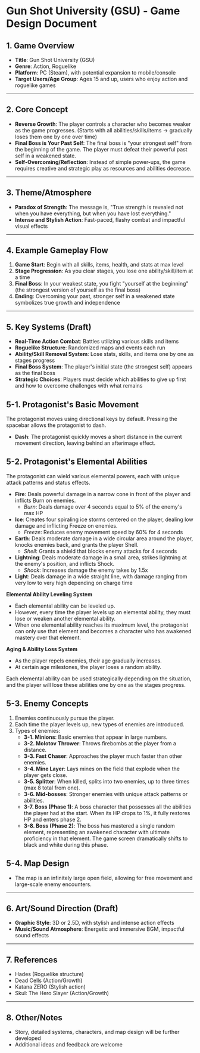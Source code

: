 # Gun Shot University (GSU) - Game Design Document

## 1. Game Overview

- **Title**: Gun Shot University (GSU)
- **Genre**: Action, Roguelike
- **Platform**: PC (Steam), with potential expansion to mobile/console
- **Target Users/Age Group**: Ages 15 and up, users who enjoy action and roguelike games

---

## 2. Core Concept

- **Reverse Growth**: The player controls a character who becomes weaker as the game progresses. (Starts with all abilities/skills/items → gradually loses them one by one over time)
- **Final Boss is Your Past Self**: The final boss is "your strongest self" from the beginning of the game. The player must defeat their powerful past self in a weakened state.
- **Self-Overcoming/Reflection**: Instead of simple power-ups, the game requires creative and strategic play as resources and abilities decrease.

---

## 3. Theme/Atmosphere

- **Paradox of Strength**: The message is, "True strength is revealed not when you have everything, but when you have lost everything."
- **Intense and Stylish Action**: Fast-paced, flashy combat and impactful visual effects

---

## 4. Example Gameplay Flow

1. **Game Start**: Begin with all skills, items, health, and stats at max level
2. **Stage Progression**: As you clear stages, you lose one ability/skill/item at a time
3. **Final Boss**: In your weakest state, you fight "yourself at the beginning" (the strongest version of yourself as the final boss)
4. **Ending**: Overcoming your past, stronger self in a weakened state symbolizes true growth and independence

---

## 5. Key Systems (Draft)

- **Real-Time Action Combat**: Battles utilizing various skills and items
- **Roguelike Structure**: Randomized maps and events each run
- **Ability/Skill Removal System**: Lose stats, skills, and items one by one as stages progress
- **Final Boss System**: The player's initial state (the strongest self) appears as the final boss
- **Strategic Choices**: Players must decide which abilities to give up first and how to overcome challenges with what remains

## 5-1. Protagonist's Basic Movement

The protagonist moves using directional keys by default. Pressing the spacebar allows the protagonist to dash.

- **Dash**: The protagonist quickly moves a short distance in the current movement direction, leaving behind an afterimage effect.

## 5-2. Protagonist's Elemental Abilities

The protagonist can wield various elemental powers, each with unique attack patterns and status effects.

- **Fire**: Deals powerful damage in a narrow cone in front of the player and inflicts Burn on enemies.
  - _Burn_: Deals damage over 4 seconds equal to 5% of the enemy's max HP
- **Ice**: Creates four spiraling ice storms centered on the player, dealing low damage and inflicting Freeze on enemies.
  - _Freeze_: Reduces enemy movement speed by 60% for 4 seconds
- **Earth**: Deals moderate damage in a wide circular area around the player, knocks enemies back, and grants the player Shell.
  - _Shell_: Grants a shield that blocks enemy attacks for 4 seconds
- **Lightning**: Deals moderate damage in a small area, strikes lightning at the enemy's position, and inflicts Shock.
  - _Shock_: Increases damage the enemy takes by 1.5x
- **Light**: Deals damage in a wide straight line, with damage ranging from very low to very high depending on charge time

**Elemental Ability Leveling System**

- Each elemental ability can be leveled up.
- However, every time the player levels up an elemental ability, they must lose or weaken another elemental ability.
- When one elemental ability reaches its maximum level, the protagonist can only use that element and becomes a character who has awakened mastery over that element.

**Aging & Ability Loss System**

- As the player repels enemies, their age gradually increases.
- At certain age milestones, the player loses a random ability.

Each elemental ability can be used strategically depending on the situation, and the player will lose these abilities one by one as the stages progress.

## 5-3. Enemy Concepts

1. Enemies continuously pursue the player.
2. Each time the player levels up, new types of enemies are introduced.
3. Types of enemies:
   - **3-1. Minions**: Basic enemies that appear in large numbers.
   - **3-2. Molotov Thrower**: Throws firebombs at the player from a distance.
   - **3-3. Fast Chaser**: Approaches the player much faster than other enemies.
   - **3-4. Mine Layer**: Lays mines on the field that explode when the player gets close.
   - **3-5. Splitter**: When killed, splits into two enemies, up to three times (max 8 total from one).
   - **3-6. Mid-bosses**: Stronger enemies with unique attack patterns or abilities.
   - **3-7. Boss (Phase 1)**: A boss character that possesses all the abilities the player had at the start. When its HP drops to 1%, it fully restores HP and enters phase 2.
   - **3-8. Boss (Phase 2)**: The boss has mastered a single random element, representing an awakened character with ultimate proficiency in that element. The game screen dramatically shifts to black and white during this phase.

## 5-4. Map Design

- The map is an infinitely large open field, allowing for free movement and large-scale enemy encounters.

---

## 6. Art/Sound Direction (Draft)

- **Graphic Style**: 3D or 2.5D, with stylish and intense action effects
- **Music/Sound Atmosphere**: Energetic and immersive BGM, impactful sound effects

---

## 7. References

- Hades (Roguelike structure)
- Dead Cells (Action/Growth)
- Katana ZERO (Stylish action)
- Skul: The Hero Slayer (Action/Growth)

---

## 8. Other/Notes

- Story, detailed systems, characters, and map design will be further developed
- Additional ideas and feedback are welcome

